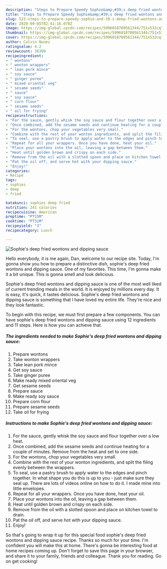 ```yaml
---
description: "Steps to Prepare Speedy Sophie&amp;#39;s deep fried wontons and dipping sauce"
title: "Steps to Prepare Speedy Sophie&amp;#39;s deep fried wontons and dipping sauce"
slug: 523-steps-to-prepare-speedy-sophie-and-39-s-deep-fried-wontons-and-dipping-sauce
date: 2020-09-05T02:41:16.078Z
image: https://img-global.cpcdn.com/recipes/5996018709561344/751x532cq70/sophies-deep-fried-wontons-and-dipping-sauce-recipe-main-photo.jpg
thumbnail: https://img-global.cpcdn.com/recipes/5996018709561344/751x532cq70/sophies-deep-fried-wontons-and-dipping-sauce-recipe-main-photo.jpg
cover: https://img-global.cpcdn.com/recipes/5996018709561344/751x532cq70/sophies-deep-fried-wontons-and-dipping-sauce-recipe-main-photo.jpg
author: Calvin Nunez
ratingvalue: 4.2
reviewcount: 36399
recipeingredient:
- " wontons"
- " wonton wrappers"
- " lean pork mince"
- " soy sauce"
- " ginger puree"
- " mixed oriental veg"
- " sesame seeds"
- " sauce"
- " soy sauce"
- " corn flour"
- " sesame seeds"
- " oil for frying"
recipeinstructions:
- "For the sauce, gently whisk the soy sauce and flour together over a low heat."
- "Once combined, add the sesame seeds and continue heating for a couple of minutes. Remove from the heat and set to one side."
- "For the wontons, chop your vegetables very small."
- "Combine with the rest of your wonton ingredients, and split the filing evenly between the wrappers."
- "To seal, use a pastry brush to apply water to the edges and pinch together. In what shape you do this is up to you - just make sure they seal up. There are lots of videos online on how to do it. I made mine into little envelopes."
- "Repeat for all your wrappers. Once you have done, heat your oil."
- "Place your wontons into the oil, leaving a gap between them."
- "Heat until golden brown and crispy on each side."
- "Remove from the oil with a slotted spoon and place on kitchen towel to drain."
- "Pat the oil off, and serve hot with your dipping sauce."
- "Enjoy!"
categories:
- Recipe
tags:
- sophies
- deep
- fried

katakunci: sophies deep fried 
nutrition: 241 calories
recipecuisine: American
preptime: "PT15M"
cooktime: "PT31M"
recipeyield: "3"
recipecategory: Lunch

---
```



![Sophie&#39;s deep fried wontons and dipping sauce](https://img-global.cpcdn.com/recipes/5996018709561344/751x532cq70/sophies-deep-fried-wontons-and-dipping-sauce-recipe-main-photo.jpg)

Hello everybody, it is me again, Dan, welcome to our recipe site. Today, I'm gonna show you how to prepare a distinctive dish, sophie&#39;s deep fried wontons and dipping sauce. One of my favorites. This time, I'm gonna make it a bit unique. This is gonna smell and look delicious.



Sophie&#39;s deep fried wontons and dipping sauce is one of the most well liked of current trending meals in the world. It is enjoyed by millions every day. It is easy, it's quick, it tastes delicious. Sophie&#39;s deep fried wontons and dipping sauce is something that I have loved my entire life. They're nice and they look fantastic.


To begin with this recipe, we must first prepare a few components. You can have sophie&#39;s deep fried wontons and dipping sauce using 12 ingredients and 11 steps. Here is how you can achieve that.

<!--inarticleads1-->

##### The ingredients needed to make Sophie&#39;s deep fried wontons and dipping sauce:

1. Prepare  wontons
1. Take  wonton wrappers
1. Take  lean pork mince
1. Get  soy sauce
1. Take  ginger puree
1. Make ready  mixed oriental veg
1. Get  sesame seeds
1. Prepare  sauce
1. Make ready  soy sauce
1. Prepare  corn flour
1. Prepare  sesame seeds
1. Take  oil for frying




<!--inarticleads2-->

##### Instructions to make Sophie&#39;s deep fried wontons and dipping sauce:

1. For the sauce, gently whisk the soy sauce and flour together over a low heat.
1. Once combined, add the sesame seeds and continue heating for a couple of minutes. Remove from the heat and set to one side.
1. For the wontons, chop your vegetables very small.
1. Combine with the rest of your wonton ingredients, and split the filing evenly between the wrappers.
1. To seal, use a pastry brush to apply water to the edges and pinch together. In what shape you do this is up to you - just make sure they seal up. There are lots of videos online on how to do it. I made mine into little envelopes.
1. Repeat for all your wrappers. Once you have done, heat your oil.
1. Place your wontons into the oil, leaving a gap between them.
1. Heat until golden brown and crispy on each side.
1. Remove from the oil with a slotted spoon and place on kitchen towel to drain.
1. Pat the oil off, and serve hot with your dipping sauce.
1. Enjoy!




So that's going to wrap it up for this special food sophie&#39;s deep fried wontons and dipping sauce recipe. Thanks so much for your time. I'm confident you will make this at home. There's gonna be interesting food at home recipes coming up. Don't forget to save this page in your browser, and share it to your family, friends and colleague. Thank you for reading. Go on get cooking!
